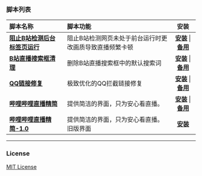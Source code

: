 ### 脚本列表
| 脚本名称 | 脚本功能 | 安装 |
| :---- | :---- | :----: |
| **[阻止B站检测后台标签页运行](https://github.com/QingFengM/Scripts/blob/main/%E9%98%BB%E6%AD%A2B%E7%AB%99%E6%A3%80%E6%B5%8B%E5%90%8E%E5%8F%B0%E6%A0%87%E7%AD%BE%E9%A1%B5%E8%BF%90%E8%A1%8C.user.js)** | 阻止B站检测网页未处于前台运行时更改画质导致直播频繁卡顿 | **[安装](https://github.com/QingFengM/Scripts/raw/refs/heads/main/%E9%98%BB%E6%AD%A2B%E7%AB%99%E6%A3%80%E6%B5%8B%E5%90%8E%E5%8F%B0%E6%A0%87%E7%AD%BE%E9%A1%B5%E8%BF%90%E8%A1%8C.user.js)** \| **[备用](https://greasyfork.org/zh-CN/scripts/531710)** |
| **[B站直播搜索框清理](https://github.com/QingFengM/Scripts/blob/main/B%E7%AB%99%E7%9B%B4%E6%92%AD%E6%90%9C%E7%B4%A2%E6%A1%86%E6%B8%85%E7%90%86.user.js)** | 删除B站直播搜索框中的默认搜索词 | **[安装](https://github.com/QingFengM/Scripts/raw/refs/heads/main/B%E7%AB%99%E7%9B%B4%E6%92%AD%E6%90%9C%E7%B4%A2%E6%A1%86%E6%B8%85%E7%90%86.user.js)** \| **[备用](https://greasyfork.org/zh-CN/scripts/534528)** |
| **[QQ链接修复](https://github.com/QingFengM/Scripts/blob/main/QQ%E9%93%BE%E6%8E%A5%E4%BF%AE%E5%A4%8D.user.js)** | 极致优化的QQ拦截链接修复 | **[安装](https://github.com/QingFengM/Scripts/raw/refs/heads/main/QQ%E9%93%BE%E6%8E%A5%E4%BF%AE%E5%A4%8D.user.js)** \| **[备用](https://greasyfork.org/zh-CN/scripts/534529)** |
| **[哔哩哔哩直播精简](https://github.com/QingFengM/Scripts/blob/main/%E5%93%94%E5%93%A9%E5%93%94%E5%93%A9%E7%9B%B4%E6%92%AD%E7%B2%BE%E7%AE%80.user.js)** | 提供简洁的界面，只为安心看直播。 | **[安装](https://github.com/QingFengM/Scripts/raw/refs/heads/main/%E5%93%94%E5%93%A9%E5%93%94%E5%93%A9%E7%9B%B4%E6%92%AD%E7%B2%BE%E7%AE%80.user.js)** \| **[备用](https://greasyfork.org/zh-CN/scripts/503727)** |
| **[哔哩哔哩直播精简-1.0](https://github.com/QingFengM/Scripts/blob/main/%E5%93%94%E5%93%A9%E5%93%94%E5%93%A9%E7%9B%B4%E6%92%AD%E7%B2%BE%E7%AE%80-1.0.user.js)** | 提供简洁的界面，只为安心看直播。旧版界面 | **[安装](https://github.com/QingFengM/Scripts/raw/refs/heads/main/%E5%93%94%E5%93%A9%E5%93%94%E5%93%A9%E7%9B%B4%E6%92%AD%E7%B2%BE%E7%AE%80-1.0.user.js)** |
****
### License
[MIT License](https://github.com/XIU2/UserScript/edit/master/README.md)
